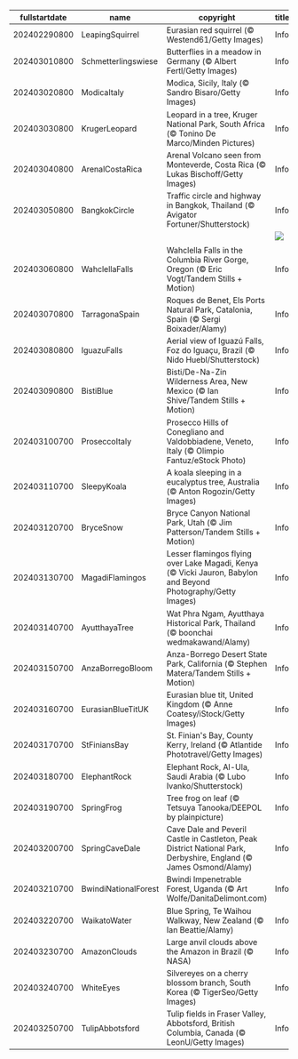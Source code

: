 |fullstartdate|name|copyright|title|image|
|--|--|--|--|--|
202402290800|LeapingSquirrel|Eurasian red squirrel (© Westend61/Getty Images)|Info|![](/en-AU/2024/03/202402290800LeapingSquirrel.jpg)|
202403010800|Schmetterlingswiese|Butterflies in a meadow in Germany (© Albert Fertl/Getty Images)|Info|![](/en-AU/2024/03/202403010800Schmetterlingswiese.jpg)|
202403020800|ModicaItaly|Modica, Sicily, Italy (© Sandro Bisaro/Getty Images)|Info|![](/en-AU/2024/03/202403020800ModicaItaly.jpg)|
202403030800|KrugerLeopard|Leopard in a tree, Kruger National Park, South Africa (© Tonino De Marco/Minden Pictures)|Info|![](/en-AU/2024/03/202403030800KrugerLeopard.jpg)|
202403040800|ArenalCostaRica|Arenal Volcano seen from Monteverde, Costa Rica (© Lukas Bischoff/Getty Images)|Info|![](/en-AU/2024/03/202403040800ArenalCostaRica.jpg)|
202403050800|BangkokCircle|Traffic circle and highway in Bangkok, Thailand (© Avigator Fortuner/Shutterstock)|Info|![](/en-AU/2024/03/202403050800BangkokCircle.jpg)|
||||![](/en-AU/2024/03/.jpg)|
202403060800|WahclellaFalls|Wahclella Falls in the Columbia River Gorge, Oregon (© Eric Vogt/Tandem Stills + Motion)|Info|![](/en-AU/2024/03/202403060800WahclellaFalls.jpg)|
202403070800|TarragonaSpain|Roques de Benet, Els Ports Natural Park, Catalonia, Spain (© Sergi Boixader/Alamy)|Info|![](/en-AU/2024/03/202403070800TarragonaSpain.jpg)|
202403080800|IguazuFalls|Aerial view of Iguazú Falls, Foz do Iguaçu, Brazil (© Nido Huebl/Shutterstock)|Info|![](/en-AU/2024/03/202403080800IguazuFalls.jpg)|
202403090800|BistiBlue|Bisti/De-Na-Zin Wilderness Area, New Mexico (© Ian Shive/Tandem Stills + Motion)|Info|![](/en-AU/2024/03/202403090800BistiBlue.jpg)|
202403100700|ProseccoItaly|Prosecco Hills of Conegliano and Valdobbiadene, Veneto, Italy (© Olimpio Fantuz/eStock Photo)|Info|![](/en-AU/2024/03/202403100700ProseccoItaly.jpg)|
202403110700|SleepyKoala|A koala sleeping in a eucalyptus tree, Australia (© Anton Rogozin/Getty Images)|Info|![](/en-AU/2024/03/202403110700SleepyKoala.jpg)|
202403120700|BryceSnow|Bryce Canyon National Park, Utah (© Jim Patterson/Tandem Stills + Motion)|Info|![](/en-AU/2024/03/202403120700BryceSnow.jpg)|
202403130700|MagadiFlamingos|Lesser flamingos flying over Lake Magadi, Kenya (© Vicki Jauron, Babylon and Beyond Photography/Getty Images)|Info|![](/en-AU/2024/03/202403130700MagadiFlamingos.jpg)|
202403140700|AyutthayaTree|Wat Phra Ngam, Ayutthaya Historical Park, Thailand (© boonchai wedmakawand/Alamy)|Info|![](/en-AU/2024/03/202403140700AyutthayaTree.jpg)|
202403150700|AnzaBorregoBloom|Anza-Borrego Desert State Park, California (© Stephen Matera/Tandem Stills + Motion)|Info|![](/en-AU/2024/03/202403150700AnzaBorregoBloom.jpg)|
202403160700|EurasianBlueTitUK|Eurasian blue tit, United Kingdom (© Anne Coatesy/iStock/Getty Images)|Info|![](/en-AU/2024/03/202403160700EurasianBlueTitUK.jpg)|
202403170700|StFiniansBay|St. Finian's Bay, County Kerry, Ireland (© Atlantide Phototravel/Getty Images)|Info|![](/en-AU/2024/03/202403170700StFiniansBay.jpg)|
202403180700|ElephantRock|Elephant Rock, Al-Ula, Saudi Arabia (© Lubo Ivanko/Shutterstock)|Info|![](/en-AU/2024/03/202403180700ElephantRock.jpg)|
202403190700|SpringFrog|Tree frog on leaf (© Tetsuya Tanooka/DEEPOL by plainpicture)|Info|![](/en-AU/2024/03/202403190700SpringFrog.jpg)|
202403200700|SpringCaveDale|Cave Dale and Peveril Castle in Castleton, Peak District National Park, Derbyshire, England (© James Osmond/Alamy)|Info|![](/en-AU/2024/03/202403200700SpringCaveDale.jpg)|
202403210700|BwindiNationalForest|Bwindi Impenetrable Forest, Uganda (© Art Wolfe/DanitaDelimont.com)|Info|![](/en-AU/2024/03/202403210700BwindiNationalForest.jpg)|
202403220700|WaikatoWater|Blue Spring, Te Waihou Walkway, New Zealand (© Ian Beattie/Alamy)|Info|![](/en-AU/2024/03/202403220700WaikatoWater.jpg)|
202403230700|AmazonClouds|Large anvil clouds above the Amazon in Brazil (© NASA)|Info|![](/en-AU/2024/03/202403230700AmazonClouds.jpg)|
202403240700|WhiteEyes|Silvereyes on a cherry blossom branch, South Korea (© TigerSeo/Getty Images)|Info|![](/en-AU/2024/03/202403240700WhiteEyes.jpg)|
202403250700|TulipAbbotsford|Tulip fields in Fraser Valley, Abbotsford, British Columbia, Canada (© LeonU/Getty Images)|Info|![](/en-AU/2024/03/202403250700TulipAbbotsford.jpg)|
